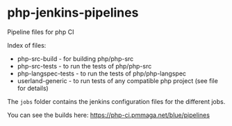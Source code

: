 # php-jenkins-pipelines
Pipeline files for php CI

Index of files:
 - php-src-build - for building php/php-src
 - php-src-tests - to run the tests of php/php-src
 - php-langspec-tests - to run the tests of php/php-langspec
 - userland-generic - to run tests of any compatible php project (see file for details)
 
The `jobs` folder contains the jenkins configuration files for the different jobs.

 You can see the builds here: https://php-ci.pmmaga.net/blue/pipelines
 

